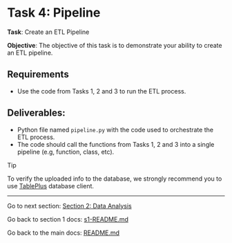 # Task 4: Pipeline 

**Task**: Create an ETL Pipeline

**Objective**: The objective of this task is to demonstrate your ability to create an ETL pipeline.

## Requirements

- Use the code from Tasks 1, 2 and 3 to run the ETL process.

## Deliverables:

- Python file named `pipeline.py` with the code used to orchestrate the ETL process. 
- The code should call the functions from Tasks 1, 2 and 3 into a single pipeline (e.g, function, class, etc).
  

> [!TIP]
> To verify the uploaded info to the database, we strongly recommend you to use [TablePlus](https://tableplus.com/) database client.

---
Go to next section: [Section 2: Data Analysis](../../section-2/s2-README.md)

Go back to section 1 docs: [s1-README.md](../s1-README.md)

Go back to the main docs: [README.md](../../README.md)